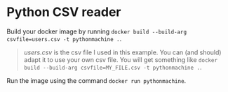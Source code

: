 # Python CSV reader

Build your docker image by running `docker build --build-arg csvfile=users.csv -t pythonmachine .`.

> _users.csv_ is the csv file I used in this example. You can (and should) adapt it to use your own csv file. You will get something like `docker build --build-arg csvfile=MY_FILE.csv -t pythonmachine .`.

Run the image using the command `docker run pythonmachine`.